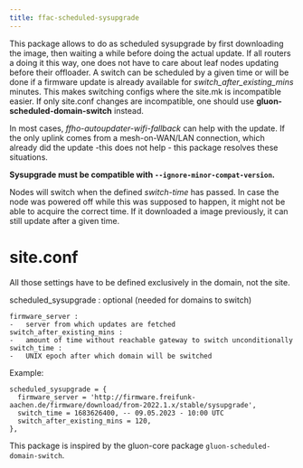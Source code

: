 ```yaml
---
title: ffac-scheduled-sysupgrade
---
```


This package allows to do as scheduled sysupgrade by first downloading
the image, then waiting a while before doing the actual update. If all
routers a doing it this way, one does not have to care about leaf nodes
updating before their offloader. A switch can be scheduled by a given
time or will be done if a firmware update is already available for
*switch_after_existing_mins* minutes. This makes switching configs where
the site.mk is incompatible easier. If only site.conf changes are
incompatible, one should use **gluon-scheduled-domain-switch** instead.

In most cases, *ffho-autoupdater-wifi-fallback* can help with the
update. If the only uplink comes from a mesh-on-WAN/LAN connection,
which already did the update -this does not help - this package resolves
these situations.

**Sysupgrade must be compatible with `--ignore-minor-compat-version`.**

Nodes will switch when the defined *switch-time* has passed. In case the
node was powered off while this was supposed to happen, it might not be
able to acquire the correct time. If it downloaded a image previously,
it can still update after a given time.

# site.conf

All those settings have to be defined exclusively in the domain, not the
site.

scheduled_sysupgrade : optional (needed for domains to switch)


    firmware_server :
    -   server from which updates are fetched
    switch_after_existing_mins :
    -   amount of time without reachable gateway to switch unconditionally
    switch_time :
    -   UNIX epoch after which domain will be switched

Example:

    scheduled_sysupgrade = {
      firmware_server = 'http://firmware.freifunk-aachen.de/firmware/download/from-2022.1.x/stable/sysupgrade',
      switch_time = 1683626400, -- 09.05.2023 - 10:00 UTC
      switch_after_existing_mins = 120,
    },

This package is inspired by the gluon-core package `gluon-scheduled-domain-switch`.